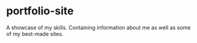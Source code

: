 # portfolio-site
A showcase of my skills. Containing information about me as well as some of 
my best-made sites.

